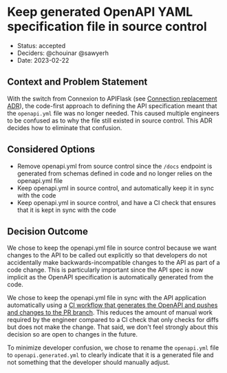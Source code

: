 # Keep generated OpenAPI YAML specification file in source control

* Status: accepted
* Deciders: @chouinar @sawyerh
* Date: 2023-02-22

## Context and Problem Statement

With the switch from Connexion to APIFlask (see [Connection replacement ADR](./0001-connexion-replacement.md)), the code-first approach to defining the API specification meant that the `openapi.yml` file was no longer needed. This caused multiple engineers to be confused as to why the file still existed in source control. This ADR decides how to eliminate that confusion.

## Considered Options

* Remove openapi.yml from source control since the `/docs` endpoint is generated from schemas defined in code and no longer relies on the openapi.yml file
* Keep openapi.yml in source control, and automatically keep it in sync with the code
* Keep openapi.yml in source control, and have a CI check that ensures that it is kept in sync with the code

## Decision Outcome

We chose to keep the openapi.yml file in source control because we want changes to the API to be called out explicitly so that developers do not accidentally make backwards-incompatible changes to the API as part of a code change. This is particularly important since the API spec is now implicit as the OpenAPI specification is automatically generated from the code.

We chose to keep the openapi.yml file in sync with the API application automatically using a [CI workflow that generates the OpenAPI and pushes and changes to the PR branch](../../.github/workflows/ci-openapi.yml). This reduces the amount of manual work required by the engineer compared to a CI check that only checks for diffs but does not make the change. That said, we don't feel strongly about this decision so are open to changes in the future.

To minimize developer confusion, we chose to rename the `openapi.yml` file to `openapi.generated.yml` to clearly indicate that it is a generated file and not something that the developer should manually adjust.
